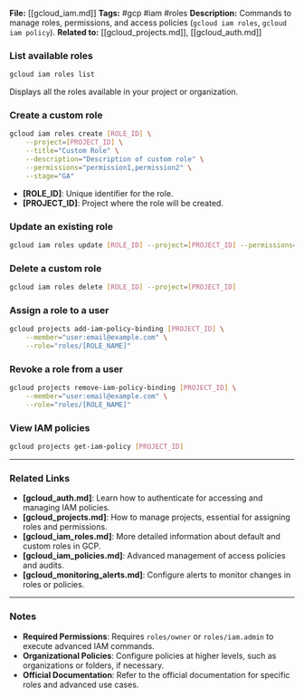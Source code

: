 **File:** [[gcloud_iam.md]]
**Tags:** #gcp #iam #roles
**Description:** Commands to manage roles, permissions, and access policies (`gcloud iam roles`, `gcloud iam policy`).
**Related to:** [[gcloud_projects.md]], [[gcloud_auth.md]]

### **List available roles**

```bash
gcloud iam roles list
```

Displays all the roles available in your project or organization.

### **Create a custom role**

```bash
gcloud iam roles create [ROLE_ID] \
    --project=[PROJECT_ID] \
    --title="Custom Role" \
    --description="Description of custom role" \
    --permissions="permission1,permission2" \
    --stage="GA"
```

- **[ROLE_ID]**: Unique identifier for the role.
- **[PROJECT_ID]**: Project where the role will be created.

### **Update an existing role**

```bash
gcloud iam roles update [ROLE_ID] --project=[PROJECT_ID] --permissions="permission1,permission3"
```

### **Delete a custom role**

```bash
gcloud iam roles delete [ROLE_ID] --project=[PROJECT_ID]
```

### **Assign a role to a user**

```bash
gcloud projects add-iam-policy-binding [PROJECT_ID] \
    --member="user:email@example.com" \
    --role="roles/[ROLE_NAME]"
```

### **Revoke a role from a user**

```bash
gcloud projects remove-iam-policy-binding [PROJECT_ID] \
    --member="user:email@example.com" \
    --role="roles/[ROLE_NAME]"
```

### **View IAM policies**

```bash
gcloud projects get-iam-policy [PROJECT_ID]
```

---

### **Related Links**

- **[gcloud_auth.md]**: Learn how to authenticate for accessing and managing IAM policies.
- **[gcloud_projects.md]**: How to manage projects, essential for assigning roles and permissions.
- **[gcloud_iam_roles.md]**: More detailed information about default and custom roles in GCP.
- **[gcloud_iam_policies.md]**: Advanced management of access policies and audits.
- **[gcloud_monitoring_alerts.md]**: Configure alerts to monitor changes in roles or policies.

---

### **Notes**

- **Required Permissions**: Requires `roles/owner` or `roles/iam.admin` to execute advanced IAM commands.
- **Organizational Policies**: Configure policies at higher levels, such as organizations or folders, if necessary.
- **Official Documentation**: Refer to the official documentation for specific roles and advanced use cases.

